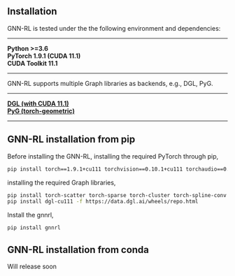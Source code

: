 ## Installation
GNN-RL is tested under the the following environment and dependencies:
***
**Python       >=3.6**  
**PyTorch      1.9.1 (CUDA 11.1)**  
**CUDA Toolkit 11.1**
***
GNN-RL supports multiple Graph libraries as backends, e.g., DGL, PyG.   
***
[**DGL (with CUDA 11.1)**](https://www.dgl.ai/pages/start.html)   
[**PyG (torch-geometric)**](https://pytorch-geometric.readthedocs.io/en/latest/notes/installation.html#) 
***


## GNN-RL installation from pip
Before installing the GNN-RL, installing the required PyTorch through pip,
```bash
pip install torch==1.9.1+cu111 torchvision==0.10.1+cu111 torchaudio==0.9.1 -f https://download.pytorch.org/whl/torch_stable.html
```
installing the required Graph libraries,
```bash
pip install torch-scatter torch-sparse torch-cluster torch-spline-conv torch-geometric -f https://data.pyg.org/whl/torch-1.9.0+cu111.html
pip install dgl-cu111 -f https://data.dgl.ai/wheels/repo.html
```
Install the gnnrl,
```bash
pip install gnnrl
```

## GNN-RL installation from conda
Will release soon




[comment]: <> (Pip)

[comment]: <> (python=3.7)

[comment]: <> (PyTorch 1.10.1 with CUDA 10.2)

[comment]: <> (```bash)

[comment]: <> (conda install pytorch==1.9.1 torchvision==0.10.1 torchaudio==0.9.1 cudatoolkit=11.1 -c pytorch -c conda-forge)

[comment]: <> (pip install torch==1.9.1+cu111 torchvision==0.10.1+cu111 torchaudio==0.9.1 -f https://download.pytorch.org/whl/torch_stable.html)

[comment]: <> (```)

[comment]: <> (conda install pytorch==1.9.1 torchvision==0.10.1 torchaudio==0.9.1 cudatoolkit=11.1 -c pytorch -c conda-forge)

[comment]: <> (pip install torch==1.9.1+cu111 torchvision==0.10.1+cu111 torchaudio==0.9.1 -f https://download.pytorch.org/whl/torch_stable.html)

[comment]: <> (conda install pyg -c pyg -c conda-forge)

[comment]: <> (pip install torch-scatter torch-sparse torch-cluster torch-spline-conv torch-geometric -f https://data.pyg.org/whl/torch-1.9.0+cu111.html)


[comment]: <> (conda install -c dglteam dgl-cuda11.1)

[comment]: <> (pip install dgl-cu111 -f https://data.dgl.ai/wheels/repo.html)

[comment]: <> (Will release soon)

[comment]: <> (export LD_LIBRARY_PATH=$LD_LIBRARY_PATH:/work/LAS/jannesar-lab/yusx/anaconda3/lib/)

[comment]: <> (## Install from pip)
